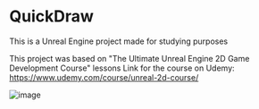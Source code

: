 # QuickDraw
 This is a Unreal Engine project made for studying purposes

 This project was based on "The Ultimate Unreal Engine 2D Game Development Course" lessons
 Link for the course on Udemy: https://www.udemy.com/course/unreal-2d-course/

 ![image](https://github.com/douglasavilak/Unreal-QuickDraw/assets/4285378/2f0fb602-23b9-49f7-8e21-17cbfbdc6bd9)

